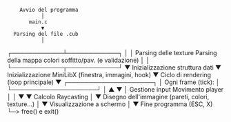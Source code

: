         Avvio del programma
               │
           main.c
               ▼
      Parsing del file .cub
               │
  ┌────────────┴────────────┐
  │                         │
Parsing delle texture   Parsing della mappa
colori soffitto/pav.     (e validazione)
  │                         │
  └────────────┬────────────┘
               ▼
       Inizializzazione
         struttura dati
               ▼
   Inizializzazione MiniLibX
 (finestra, immagini, hook)
               ▼
      Ciclo di rendering
         (loop principale)
               ▼
    ┌────────────────────┐
    │ Ogni frame (tick): │
    └────────────────────┘
         │           ▲
         ▼           │
  Gestione input  Movimento player
         │           │
         ▼           ▼
    Calcolo Raycasting
         │
         ▼
    Disegno dell'immagine
 (pareti, colori, texture…)
         │
         ▼
    Visualizzazione a schermo
               │
               ▼
      Fine programma (ESC, X)
         └─> free() e exit()
